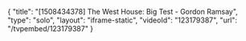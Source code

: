 {
    "title": "[1508434378] The West House: Big Test - Gordon Ramsay",
    "type": "solo",
    "layout": "iframe-static",
    "videoId": "123179387",
    "url": "\/tvpembed\/123179387"
}